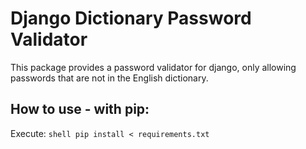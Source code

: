 # Django Dictionary Password Validator
This package provides a password validator for django, only allowing passwords that are not in the English dictionary.


## How to use - with pip:

Execute: `shell
pip install < requirements.txt
`
